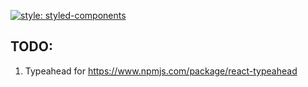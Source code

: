 [![style: styled-components](https://img.shields.io/badge/style-%F0%9F%92%85%20styled--components-orange.svg?colorB=daa357&colorA=db748e)](https://github.com/styled-components/styled-components)


## TODO:
1. Typeahead for <SkillTagForm /> https://www.npmjs.com/package/react-typeahead
